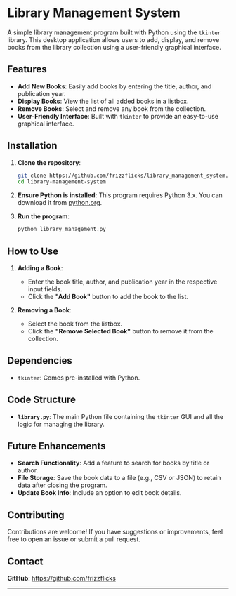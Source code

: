 
# Library Management System

A simple library management program built with Python using the `tkinter` library. This desktop application allows users to add, display, and remove books from the library collection using a user-friendly graphical interface.

## Features

- **Add New Books**: Easily add books by entering the title, author, and publication year.
- **Display Books**: View the list of all added books in a listbox.
- **Remove Books**: Select and remove any book from the collection.
- **User-Friendly Interface**: Built with `tkinter` to provide an easy-to-use graphical interface.

## Installation

1. **Clone the repository**:
   ```bash
   git clone https://github.com/frizzflicks/library_management_system.git
   cd library-management-system
   ```

2. **Ensure Python is installed**:
   This program requires Python 3.x. You can download it from [python.org](https://www.python.org/downloads/).

3. **Run the program**:
   ```bash
   python library_management.py
   ```

## How to Use

1. **Adding a Book**:
   - Enter the book title, author, and publication year in the respective input fields.
   - Click the **"Add Book"** button to add the book to the list.

2. **Removing a Book**:
   - Select the book from the listbox.
   - Click the **"Remove Selected Book"** button to remove it from the collection.

## Dependencies

- `tkinter`: Comes pre-installed with Python.


## Code Structure

- **`library.py`**: The main Python file containing the `tkinter` GUI and all the logic for managing the library.

## Future Enhancements

- **Search Functionality**: Add a feature to search for books by title or author.
- **File Storage**: Save the book data to a file (e.g., CSV or JSON) to retain data after closing the program.
- **Update Book Info**: Include an option to edit book details.

## Contributing

Contributions are welcome! If you have suggestions or improvements, feel free to open an issue or submit a pull request.


## Contact

**GitHub**: https://github.com/frizzflicks

---

